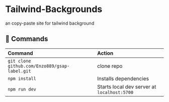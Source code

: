 # Tailwind-Backgrounds

an copy-paste site for tailwind background

## 🧞 Commands


| Command                   | Action                                           |
| :------------------------ | :----------------------------------------------- |
| `git clone github.com/Enzo889/gsap-label.git`  | clone repo                            |
| `npm install`             | Installs dependencies                            |
| `npm run dev`             | Starts local dev server at `localhost:5700`      |


